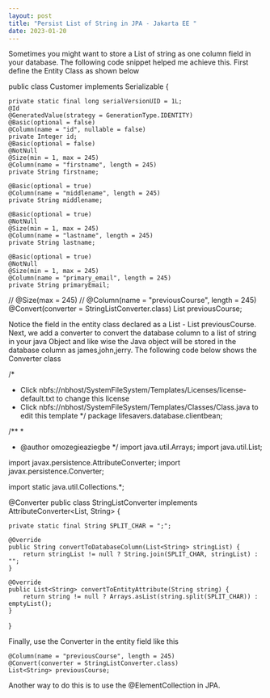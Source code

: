 ```yaml
---
layout: post
title: "Persist List of String in JPA - Jakarta EE "
date: 2023-01-20 
---
```


Sometimes you might want to store a List of string as one column field in your database. The following code snippet 
helped me achieve this. First define the Entity Class as shown below

public class Customer implements Serializable {
    
    private static final long serialVersionUID = 1L;
    @Id
    @GeneratedValue(strategy = GenerationType.IDENTITY)
    @Basic(optional = false)
    @Column(name = "id", nullable = false)
    private Integer id;
    @Basic(optional = false)
    @NotNull
    @Size(min = 1, max = 245)
    @Column(name = "firstname", length = 245)
    private String firstname;
    
    @Basic(optional = true)
    @Column(name = "middlename", length = 245)
    private String middlename;
    
    @Basic(optional = true)
    @NotNull
    @Size(min = 1, max = 245)
    @Column(name = "lastname", length = 245)
    private String lastname;
    
    @Basic(optional = true)
    @NotNull
    @Size(min = 1, max = 245)
    @Column(name = "primary_email", length = 245)
    private String primaryEmail;
    
//    @Size(max = 245)
//    @Column(name = "previousCourse", length = 245)
    @Convert(converter = StringListConverter.class)
    List<String> previousCourse;

Notice the field in the entity class declared as a List - List<String> previousCourse. Next, we add a converter to convert
the database column to a list of string in your java Object and like wise the Java object will be stored in the database column
as james,john,jerry. The following code below shows the Converter class

/*
 * Click nbfs://nbhost/SystemFileSystem/Templates/Licenses/license-default.txt to change this license
 * Click nbfs://nbhost/SystemFileSystem/Templates/Classes/Class.java to edit this template
 */
package lifesavers.database.clientbean;

/**
 *
 * @author omozegieaziegbe
 */
import java.util.Arrays;
import java.util.List;

import javax.persistence.AttributeConverter;
import javax.persistence.Converter;

import static java.util.Collections.*;


@Converter
public class StringListConverter implements AttributeConverter<List<String>, String> {

    private static final String SPLIT_CHAR = ";";

    @Override
    public String convertToDatabaseColumn(List<String> stringList) {
        return stringList != null ? String.join(SPLIT_CHAR, stringList) : "";
    }

    @Override
    public List<String> convertToEntityAttribute(String string) {
        return string != null ? Arrays.asList(string.split(SPLIT_CHAR)) : emptyList();
    }
}

Finally, use the Converter in the entity field like this

    @Column(name = "previousCourse", length = 245)
    @Convert(converter = StringListConverter.class)
    List<String> previousCourse;

Another way to do this is to use the @ElementCollection in JPA.
